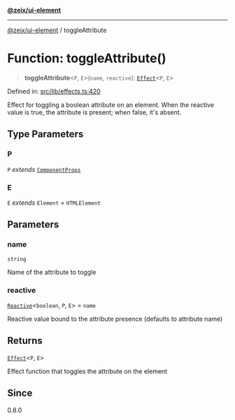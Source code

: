 [**@zeix/ui-element**](../README.md)

***

[@zeix/ui-element](../globals.md) / toggleAttribute

# Function: toggleAttribute()

> **toggleAttribute**\<`P`, `E`\>(`name`, `reactive`): [`Effect`](../type-aliases/Effect.md)\<`P`, `E`\>

Defined in: [src/lib/effects.ts:420](https://github.com/zeixcom/ui-element/blob/d8ce494088eb3ef4e25b26c5f9ab59c8ffc0b7d8/src/lib/effects.ts#L420)

Effect for toggling a boolean attribute on an element.
When the reactive value is true, the attribute is present; when false, it's absent.

## Type Parameters

### P

`P` *extends* [`ComponentProps`](../type-aliases/ComponentProps.md)

### E

`E` *extends* `Element` = `HTMLElement`

## Parameters

### name

`string`

Name of the attribute to toggle

### reactive

[`Reactive`](../type-aliases/Reactive.md)\<`boolean`, `P`, `E`\> = `name`

Reactive value bound to the attribute presence (defaults to attribute name)

## Returns

[`Effect`](../type-aliases/Effect.md)\<`P`, `E`\>

Effect function that toggles the attribute on the element

## Since

0.8.0
